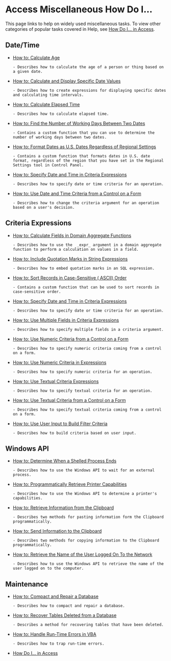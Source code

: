 
# Access Miscellaneous How Do I...

This page links to help on widely used miscellaneous tasks. To view other categories of popular tasks covered in Help, see [How Do I… in Access](44a3e88e-df6d-9a2e-2241-262156469df8.md).


## Date/Time


- [How to: Calculate Age](4afca7f2-9864-6300-79c4-c4e251b0b66d.md)
    
      - Describes how to calculate the age of a person or thing based on a given date.
    
- [How to: Calculate and Display Specific Date Values](ba8c8404-fbe9-d7ef-57bb-17631ec8fb4c.md)
    
      - Describes how to create expressions for displaying specific dates and calculating time intervals.
    
- [How to: Calculate Elapsed Time](90e46152-6d97-0860-a414-a17cc8ba40cf.md)
    
      - Describes how to calculate elapsed time.
    
- [How to: Find the Number of Working Days Between Two Dates](2831d409-1b10-06ef-54ec-9c3386e70021.md)
    
      - Contains a custom function that you can use to determine the number of working days between two dates.
    
- [How to: Format Dates as U.S. Dates Regardless of Regional Settings](d2e9121d-d950-0f63-9a28-53613a205465.md)
    
      - Contains a custom function that formats dates in U.S. date format, regardless of the region that you have set in the Regional Settings tool in Control Panel.
    
- [How to: Specify Date and Time in Criteria Expressions](749379e7-5fbe-3371-a780-ca7915d8de43.md)
    
      - Describes how to specify date or time criteria for an operation.
    
- [How to: Use Date and Time Criteria from a Control on a Form](65ea2c4c-f714-a34a-7430-b2b11fddf1a6.md)
    
      - Describes how to change the criteria argument for an operation based on a user's decision.
    

## Criteria Expressions


- [How to: Calculate Fields in Domain Aggregate Functions](49be8987-6703-0632-6119-8e5e6ae6e315.md)
    
      - Describes how to use the  _expr_ argument in a domain aggregate function to perform a calculation on values in a field.
    
- [How to: Include Quotation Marks in String Expressions](bb4d42ee-37cb-8fbf-0489-62fdf0706b91.md)
    
      - Describes how to embed quotation marks in an SQL expression.
    
- [How to: Sort Records in Case-Sensitive ( ASCII) Order](92c74803-2ff3-82b3-ca20-8bef5bfd6004.md)
    
      - Contains a custom function that can be used to sort records in case-sensitive order.
    
- [How to: Specify Date and Time in Criteria Expressions](749379e7-5fbe-3371-a780-ca7915d8de43.md)
    
      - Describes how to specify date or time criteria for an operation.
    
- [How to: Use Multiple Fields in Criteria Expressions](b0bd588b-b25a-f433-3642-7b06936377e2.md)
    
      - Describes how to specify multiple fields in a criteria argument.
    
- [How to: Use Numeric Criteria from a Control on a Form](d3455b78-9ab3-9a85-14c9-895e0d0b96d2.md)
    
      - Describes how to specify numeric criteria coming from a control on a form.
    
- [How to: Use Numeric Criteria in Expressions](c2055190-8d65-7342-19ef-582c05846b5b.md)
    
      - Describes how to specify numeric criteria for an operation.
    
- [How to: Use Textual Criteria Expressions](72ee596d-b08c-6af4-041a-6771ac8ce524.md)
    
      - Describes how to specify textual criteria for an operation.
    
- [How to: Use Textual Criteria from a Control on a Form](236e57eb-3523-92da-e665-281961dfb431.md)
    
      - Describes how to specify textual criteria coming from a control on a form.
    
- [How to: Use User Input to Build Filter Criteria](0ce3417e-3527-ded4-0940-691c5c81352c.md)
    
      - Describes how to build criteria based on user input.
    

## Windows API


- [How to: Determine When a Shelled Process Ends](16a6fb03-0ff5-76a9-8efb-9348d5a6beef.md)
    
      - Describes how to use the Windows API to wait for an external process.
    
- [How to: Programmatically Retrieve Printer Capabilities](8c929823-6b61-16ea-6d84-ff47cc1e8389.md)
    
      - Describes how to use the Windows API to determine a printer's capabilities.
    
- [How to: Retrieve Information from the Clipboard](593d3047-c6c8-ab22-cdeb-aadc8b56ca81.md)
    
      - Describes two methods for pasting information form the Clipboard programmatically.
    
- [How to: Send Information to the Clipboard](4261f071-7bff-b290-c3d3-03645fd9ada0.md)
    
      - Describes two methods for copying information to the Clipboard programmatically.
    
- [How to: Retrieve the Name of the User Logged On To the Network](3bf335a1-08d0-c8d5-8d89-36f0c29d47d0.md)
    
      - Describes how to use the Windows API to retrieve the name of the user logged on to the computer.
    

## Maintenance


- [How to: Compact and Repair a Database](5ad4e6b1-abfd-3f89-5c80-9e41397a96e8.md)
    
      - Describes how to compact and repair a database.
    
- [How to: Recover Tables Deleted from a Database](4d370adb-741f-269d-8def-bccec1f335f1.md)
    
      - Describes a method for recovering tables that have been deleted.
    
- [How to: Handle Run-Time Errors in VBA](4920479c-f597-bcff-dfd5-9ba5c34ee774.md)
    
      - Describes how to trap run-time errors.
    
- [How Do I... in Access](44a3e88e-df6d-9a2e-2241-262156469df8.md)
    
